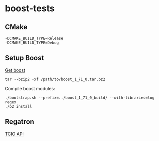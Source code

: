 # boost-tests
## CMake
```
-DCMAKE_BUILD_TYPE=Release
-DCMAKE_BUILD_TYPE=Debug
```
## Setup Boost
[Get boost](https://dl.bintray.com/boostorg/release/1.71.0/source/boost_1_71_0.tar.bz2)

```
tar --bzip2 -xf /path/to/boost_1_71_0.tar.bz2
```
Compile boost modules:
```
./bootstrap.sh --prefix=../boost_1_71_0_build/ --with-libraries=log regex
./b2 install
```



## Regatron
[TCIO API](https://www.regatron.com/service/download/programming-interfaces/tcio-api.zip)
 
